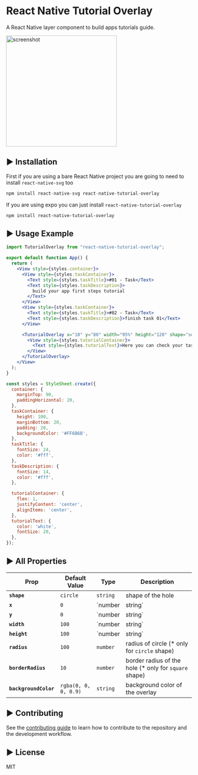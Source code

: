 # React Native Tutorial Overlay

A React Native layer component to build apps tutorials guide.

<img src="screenshot.jpg" alt="screenshot" width="300"/>

## ► Installation

First if you are using a bare React Native project you are going to need to install `react-native-svg` too

```jsx
npm install react-native-svg react-native-tutorial-overlay
```

If you are using expo you can just install `react-native-tutorial-overlay`

```
npm install react-native-tutorial-overlay
```

## ► Usage Example

```jsx
import TutorialOverlay from "react-native-tutorial-overlay";

export default function App() {
  return (
    <View style={styles.container}>
      <View style={styles.taskContainer}>
        <Text style={styles.taskTitle}>#01 - Task</Text>
        <Text style={styles.taskDescription}>
          build your app first steps tutorial
        </Text>
      </View>
      <View style={styles.taskContainer}>
        <Text style={styles.taskTitle}>#02 - Task</Text>
        <Text style={styles.taskDescription}>finish task 01</Text>
      </View>

      <TutorialOverlay x="10" y="80" width="95%" height="120" shape="square">
        <View style={styles.tutorialContainer}>
          <Text style={styles.tutorialText}>Here you can check your tasks</Text>
        </View>
      </TutorialOverlay>
    </View>
  );
}

const styles = StyleSheet.create({
  container: {
    marginTop: 90,
    paddingHorizontal: 20,
  },
  taskContainer: {
    height: 100,
    marginBottom: 20,
    padding: 20,
    backgroundColor: '#FF6B6B',
  },
  taskTitle: {
    fontSize: 24,
    color: '#fff',
  },
  taskDescription: {
    fontSize: 14,
    color: '#fff',
  },

  tutorialContainer: {
    flex: 1,
    justifyContent: 'center',
    alignItems: 'center',
  },
  tutorialText: {
    color: 'white',
    fontSize: 20,
  },
});
```

## ► All Properties

| Prop                  | Default Value        | Type              | Description                                            |
| --------------------- | -------------------- | ----------------- | ------------------------------------------------------ |
| **`shape`**           | `circle`             | `string`          | shape of the hole                                      |
| **`x`**               | `0`                  | `number | string` | x position of the role                                 |
| **`y`**               | `0`                  | `number | string` | y position of the role                                 |
| **`width`**           | `100`                | `number | string` | width of rectangle (\* only for `rect` shape)          |
| **`height`**          | `100`                | `number | string` | height of rectangle (\* only for `rect` shape)         |
| **`radius`**          | `100`                | `number`          | radius of circle (\* only for `circle` shape)          |
| **`borderRadius`**    | `10`                 | `number`          | border radius of the hole (\* only for `square` shape) |
| **`backgroundColor`** | `rgba(0, 0, 0, 0.9)` | `string`          | background color of the overlay                        |


## ► Contributing

See the [contributing guide](CONTRIBUTING.md) to learn how to contribute to the repository and the development workflow.

## ► License

MIT
